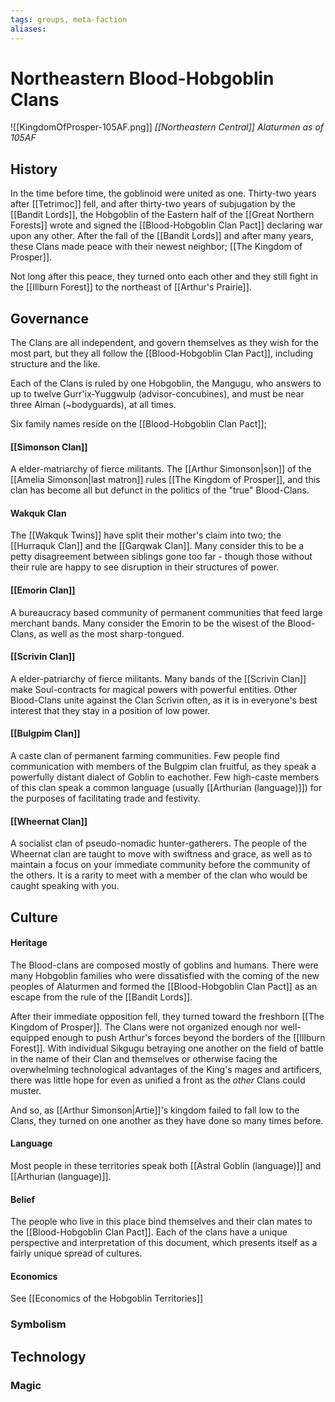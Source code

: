 ```yaml
---
tags: groups, meta-faction
aliases:
---
```


# Northeastern Blood-Hobgoblin Clans
![[KingdomOfProsper-105AF.png]]
*[[Northeastern Central]] Alaturmen as of 105AF*
## History
In the time before time, the goblinoid were united as one. Thirty-two years after [[Tetrimoc]] fell, and after thirty-two years of subjugation by the [[Bandit Lords]], the Hobgoblin of the Eastern half of the [[Great Northern Forests]] wrote and signed the [[Blood-Hobgoblin Clan Pact]] declaring war upon any other. After the fall of the [[Bandit Lords]] and after many years, these Clans made peace with their newest neighbor; [[The Kingdom of Prosper]].

Not long after this peace, they turned onto each other and they still fight in the [[Illburn Forest]] to the northeast of [[Arthur's Prairie]].

## Governance
The Clans are all independent, and govern themselves as they wish for the most part, but they all follow the [[Blood-Hobgoblin Clan Pact]], including structure and the like.

Each of the Clans is ruled by one Hobgoblin, the Mangugu, who answers to up to twelve Gurr'ix-Yuggwulp (advisor-concubines), and must be near three Alman (~bodyguards), at all times.

Six family names reside on the [[Blood-Hobgoblin Clan Pact]];

#### [[Simonson Clan]]
A elder-matriarchy of fierce militants. The [[Arthur Simonson|son]] of the [[Amelia Simonson|last matron]] rules [[The Kingdom of Prosper]], and this clan has become all but defunct in the politics of the "true" Blood-Clans.

#### Wakquk Clan
The [[Wakquk Twins]] have split their mother's claim into two; the [[Hurraquk Clan]] and the [[Garqwak Clan]]. Many consider this to be a petty disagreement between siblings gone too far - though those without their rule are happy to see disruption in their structures of power. 

#### [[Emorin Clan]]
A bureaucracy based community of permanent communities that feed large merchant bands. Many consider the Emorin to be the wisest of the Blood-Clans, as well as the most sharp-tongued.

#### [[Scrivin Clan]]
A elder-patriarchy of fierce militants. Many bands of the [[Scrivin Clan]] make Soul-contracts for magical powers with powerful entities. Other Blood-Clans unite against the Clan Scrivin often, as it is in everyone's best interest that they stay in a position of low power.

#### [[Bulgpim Clan]]
A caste clan of permanent farming communities. Few people find communication with members of the Bulgpim clan fruitful, as they speak a powerfully distant dialect of Goblin to eachother. Few high-caste members of this clan speak a common language (usually [[Arthurian (language)]]) for the purposes of facilitating trade and festivity.

#### [[Wheernat Clan]]
A socialist clan of pseudo-nomadic hunter-gatherers. The people of the Wheernat clan are taught to move with swiftness and grace, as well as to maintain a focus on your immediate community before the community of the others. It is a rarity to meet with a member of the clan who would be caught speaking with you. 

## Culture
#### Heritage
The Blood-clans are composed mostly of goblins and humans. There were many Hobgoblin families who were dissatisfied with the coming of the new peoples of Alaturmen and formed the [[Blood-Hobgoblin Clan Pact]] as an escape from the rule of the [[Bandit Lords]].

After their immediate opposition fell, they turned toward the freshborn [[The Kingdom of Prosper]]. The Clans were not organized enough nor well-equipped enough to push Arthur's forces beyond the borders of the [[Illburn Forest]]. With individual Sikgugu betraying one another on the field of battle in the name of their Clan and themselves or otherwise facing the overwhelming technological advantages of the King's mages and artificers, there was little hope for even as unified a front as the *other* Clans could muster.

And so, as [[Arthur Simonson|Artie]]'s kingdom failed to fall low to the Clans, they turned on one another as they have done so many times before. 

#### Language
Most people in these territories speak both [[Astral Goblin (language)]] and [[Arthurian (language)]].

#### Belief
The people who live in this place bind themselves and their clan mates to the [[Blood-Hobgoblin Clan Pact]]. Each of the clans have a unique perspective and interpretation of this document, which presents itself as a fairly unique spread of cultures.

#### Economics
See [[Economics of the Hobgoblin Territories]]
### Symbolism
## Technology
### Magic